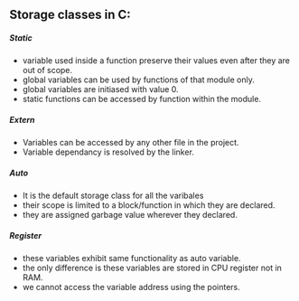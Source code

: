## Storage classes in C:
##### Static
* variable used inside a function preserve their values even after they are out of scope.
* global variables can be used by functions of that module only.
* global variables are initiased with value 0.
* static functions can be accessed by function within the module.
##### Extern
* Variables can be accessed by any other file in the project.
* Variable dependancy is resolved by the linker.
##### Auto
* It is the default storage class for all the varibales
* their scope is limited to a block/function in which they are declared.
* they are assigned garbage value wherever they declared. 
##### Register
* these variables exhibit same functionality as auto variable.
* the only difference is these variables are stored in CPU register not in RAM.
* we cannot access the variable address using the pointers.
